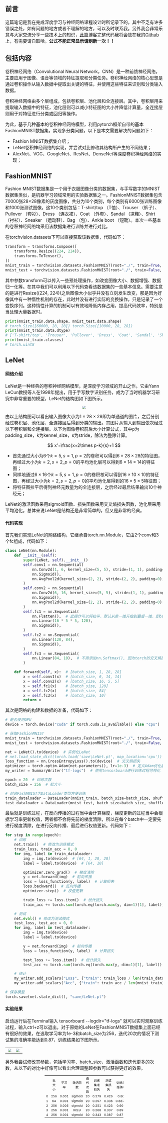 ## 前言

这篇笔记是我在完成深度学习与神经网络课程设计时所记录下的，其中不乏有许多错误之处，如有问题的地方或者不理解的地方，可以及时联系我。另外我会非常乐意与大家交流分享一些技术上的知识，[此篇博客](http://echoself.com/index.php/2023/05/24/82/)完整代码我将会放在我的[Github](https://github.com/Heappp/CNN-FashionMNIST/tree/main)上，有需要请自取哈。**公式不能正常显示请刷新一次！！**

## 包括内容

卷积神经网络（Convolutional Neural Network，CNN）是一种前馈神经网络，主要应用于图像、语音等领域的特征提取和分类任务。卷积神经网络的核心思想是通过卷积操作从输入数据中提取出关键的特征，并使用这些特征来识别和分类输入数据。

卷积神经网络由多个层组成，包括卷积层、池化层和全连接层。其中，卷积层用来提取输入数据中的特征，池化层则可以减小特征图的大小并降低计算量，全连接层则用于对特征进行分类或回归等操作。

为此，基于几种基本的卷积神经网络模型，利用pytorch框架自带的基本FashionMNIST数据集，实现多分类问题，以下是本文需要解决的问题如下：

- Fashion MNIST数据集介绍；
- LeNet卷积神经网络的实现，并尝试对比修改其结构所产生的不同结果；
- AlexNet、VGG、GoogleNet、ResNet、DenseNet等深度卷积神经网络的实现；

## FashionMNIST

Fashion MNIST数据集是一个用于衣服图像分类的数据集，与手写数字的MNIST数据集类似，是机器学习领域常用的实验数据集之一。FashionMNIST数据集包含70000张28×28像素的灰度图像，共分为10个类别，每个类别有6000张训练图像和1000张测试图像。这10个类别包括：T-shirt/top （T恤）、Trouser （裤子）、Pullover （套衫）、Dress （连衣裙）、Coat （外套）、Sandal （凉鞋）、Shirt （衬衫）、Sneaker （运动鞋）、Bag （包）、Ankle boot （短靴）。本次一些基本的卷积神经网络均采用该数据集进行训练并进行对比。

在torchvision.datasets下可以直接获取该数据集，代码如下：

```python
transform = transforms.Compose([
    transforms.Resize((224, 224)),
    transforms.ToTensor(),
])
mnist_train = torchvision.datasets.FashionMNIST(root="./", train=True, transform=transform, download=True)
mnist_test = torchvision.datasets.FashionMNIST(root="./", train=False, transform=transform, download=True)
```

其中参数transform可以传入一些预处理操作，如改变图像大小、数据增强、数据归一化等。在其中我们可以利用以下代码查看该数据集的一些基本信息。需要注意的是进行Resize((224, 224))之后图像大小似乎并没有立刻发生改变，那是因为好像其中有一种惰性机制的存在，此时并没有进行实际的变换操作，只是记录了一个变换序列。这种惰性计算的机制可以有效地降低内存占用，提高代码效率，特别是当处理大量数据时。

```python
print(mnist_train.data.shape, mnist_test.data.shape)
# torch.Size([60000, 28, 28]) torch.Size([10000, 28, 28])
print(mnist_train.data.dtype)
# ['T-shirt/top', 'Trouser', 'Pullover', 'Dress', 'Coat', 'Sandal', 'Shirt', 'Sneaker', 'Bag', 'Ankle boot']
print(mnist_train.classes)
# torch.uint8
```

## LeNet

#### 网络介绍

LeNet是一种经典的卷积神经网络模型，是深度学习领域的开山之作。它由Yann LeCun教授等人在1998年提出，用于手写数字识别任务，成为了当时机器学习研究中非常重要的模型，LeNet的结构图如下图所示。

<center>
<img src="save/LeNet.png" style="zoom:60%;" />
</center>

由以上结构图可以看出输入图像大小为$1\times28\times28$即为单通道的图片，之后分别经过卷积层、池化层、全连接层后得到分类的输出。其图片从输入到输出依次经过以下卷积层和全连接层。以下为图像卷积前后大小计算公式，其中p为padding_size，k为kennel_size，s为stride，除法为整除计算。

$$
x'=\frac{x+2\times p-k}{s}+1
$$

- 首先通过大小为6个$k=5,s=1,p=2$的卷积可以得到$6\times28\times28$的特征图，再经过大小为$k=2,s=2,p=0$的平均池化层可以得到$6\times14\times14$的特征图；
- 同样地通过$6\times16$个$k=5,s=1,p=0$的卷积核可以得到$16\times10\times10$的特征图，再经过大小为$k=2,s=2,p=0$的平均池化层得到的$16\times5\times5$特征图；
- 将特征图拉平后得到神经元数量为的全连接层，之后经过最后结果输出10个神经元；

LeNet的激活函数采用sigmoid函数、损失函数采用交叉熵损失函数，池化层采用平均池化。总体来说LeNet是结构还是非常简单的，但又是非常的经典。

#### 代码实现

首先我们实现LeNet的网络结构，它继承自torch.nn.Module，它由2个conv和3个fc组成，代码如下：

```python
class LeNet(nn.Module):
    def __init__(self):
        super(LeNet, self).__init__()
        self.conv1 = nn.Sequential(
            nn.Conv2d(1, 6, kernel_size=(5, 5), stride=(1, 1), padding=2),
            nn.Sigmoid(),
            nn.AvgPool2d(kernel_size=(2, 2), stride=(2, 2), padding=0),
        )
        self.conv2 = nn.Sequential(
            nn.Conv2d(6, 16, kernel_size=(5, 5), stride=(1, 1), padding=0),
            nn.Sigmoid(),
            nn.AvgPool2d(kernel_size=(2, 2), stride=(2, 2), padding=0),
        )
        self.fc1 = nn.Sequential(
            nn.Flatten(),  # 此操作可以将拉平，默认从第一维开始到最后一维，即batch_size不受影响
            nn.Linear(16 * 5 * 5, 120),
            nn.Sigmoid(),
        )
        self.fc2 = nn.Sequential(
            nn.Linear(120, 84),
            nn.Sigmoid(),
        )
        self.fc3 = nn.Sequential(
            nn.Linear(84, 10),  # 不用添加nn.Softmax(), 因为torch的交叉熵损失函数中带有softmax
        )

    def forward(self, x):  # [batch_size, 1, 28, 28]
        x = self.conv1(x)  # [batch_size, 6, 14, 14]
        x = self.conv2(x)  # [batch_size, 16, 5, 5]
        x = self.fc1(x)    # [batch_size, 120]
        x = self.fc2(x)    # [batch_size, 84]
        x = self.fc3(x)    # [batch_size, 10]
        return x
```

其次是网络的构建和数据的准备，代码如下：

```python
# 是否使用GPU
device = torch.device("cuda" if torch.cuda.is_available() else "cpu")

# 获取FashionMNIST
mnist_train = torchvision.datasets.FashionMNIST(root="./", train=True, transform=transforms.ToTensor(), download=True)
mnist_test = torchvision.datasets.FashionMNIST(root="./", train=False, transform=transforms.ToTensor(), download=True)

net = LeNet().to(device)  # 实例化LeNet
# net.load_state_dict(torch.load('save\LeNet.pt', map_location='cpu'))  # 加载训练过程中保存的网络
loss_function = nn.CrossEntropyLoss().to(device)  # 交叉熵损失
optimizer = torch.optim.Adam(net.parameters(), lr=1e-3)  # 定义Adam优化器并设置学习率大小
my_writer = SummaryWriter("tf-logs")  # 使用tensorboard进行训练过程可视化

epoch = 20  # 训练次数
batch_size = 256  # 批大小

# 封装FashMNIST为DataLoader类型方便训练
train_dataloader = DataLoader(mnist_train, batch_size=batch_size, shuffle=True, drop_last=False)
test_dataloader = DataLoader(mnist_test, batch_size=batch_size, shuffle=True, drop_last=False)
```

最后就是训练过程，在反向传播的过程当中会计算梯度，梯度更新的过程当中会根据学习率更新权值，两者都不会将先前的梯度清除，所以在每个batch中一定要先进行梯度清除，在进行反向传播、最后进行权值更新。代码如下：

```python
for step in range(epoch): 
    # 训练
    net.train()  # 修改为训练模式
    train_loss, train_acc = 0, 0
    for img, label in train_dataloader:
        img = img.to(device)  # [64, 1, 28, 28]
        label = label.to(device)  # [64, 10]

        optimizer.zero_grad()  # 梯度清除
        y = net.forward(img)  # 前向传播
        loss = loss_function(y, label)  # 计算损失
        loss.backward()  # 反向传播
        optimizer.step()  # 权值更新

        train_loss += loss.item()  # 统计损失
        train_acc += torch.sum(torch.eq(torch.max(y, dim=1)[1], label)).item()  # 统计准确率

    # 测试
    net.eval() # 修改为测试模式
    test_loss, test_acc = 0, 0
    for img, label in test_dataloader:
        img = img.to(device)
        label = label.to(device)

        y = net.forward(img)  # 前向传播
        loss = loss_function(y, label)  # 计算损失

        test_loss += loss.item()  # 统计损失
        test_acc += torch.sum(torch.eq(torch.max(y, dim=1)[1], label)).item()  # 统计准确率

    # 统计
    my_writer.add_scalars("Loss", {"train": train_loss / len(train_dataloader), "test": test_loss / len(test_dataloader)}, step)
    my_writer.add_scalars("Acc", {"train": train_acc / len(mnist_train), "test": test_acc / len(mnist_test)}, step)

# 保存模型
torch.save(net.state_dict(), "save/LeNet.pt")
```

#### 实验结果

启动运行后在Terminal输入 tensorboard --logdir="tf-logs" 就可以实时观察训练过程，输入ctrl+z可以退出。对于原始的LeNet在FashionMNIST数据集上面已经有很好的效果，在选取学习率为1e-3和batch_size为256，迭代20次的情况下测试集的准确率能达到0.87，训练结果如下图所示。
<table><tr>
<td><img src=save/Acc_LeNet.png style="zoom:60%;" align="right"></td>
<td><img src=save/Loss_LeNet.png style="zoom:60%;" align="left"></td>
</tr></table>


另外我尝试修改其参数，包括学习率、batch_size、激活函数和迭代更多的次数，从以下的对比中好像可以看出合理调整超参数可以获得更好的效果。

<center>
    <table align="center" style="zoom:60%; height:50%; width:50%; text-align: center;">
    <tr>
        <td></td>
        <td>批大小</td>
        <td>学习率</td>
        <td>激活函数</td>
        <td>迭代次数</td>
        <td>训练集准损失</td>
        <td>测试集损失</td>
        <td>训练集准确率</td>
        <td>测试集准确率 </td>
    </tr>
    <tr>
        <td>0</td>
        <td>256</td>
        <td>0.001</td>
        <td>sigmoid</td>
        <td>20</td>
        <td>0.379</td>
        <td>0.426</td>
        <td>0.86</td>
        <td>0.846 </td>
    </tr>
    <tr>
        <td>1</td>
        <td>64</td>
        <td>0.001</td>
        <td>sigmoid</td>
        <td>20</td>
        <td >0.297</td>
        <td>0.336</td>
        <td>0.8875</td>
        <td>0.8769 </td>
    </tr>
    <tr>
        <td>2</td>
        <td>256</td>
        <td>0.005</td>
        <td>sigmoid</td>
        <td>20</td>
        <td>0.251</td>
        <td>0.423</td>
        <td>0.905</td>
        <td>0.88 </td>
    </tr>
    <tr>
        <td>3</td>
        <td>256</td>
        <td>0.001</td>
        <td>ReLU</td>
        <td>20</td>
        <td>0.268</td>
        <td>0.337</td>
        <td>0.898</td>
        <td>0.8767 </td>
    </tr>
    <tr>
        <td>4</td>
        <td>256</td>
        <td>0.001</td>
        <td>sigmoid</td>
        <td>30</td>
        <td>0.343</td>
        <td>0.387</td>
        <td>0.871</td>
        <td>0.857 </td>
    </tr>
</table>
</center>

## AlexNet

#### 网络介绍

AlexNet是一个经典的卷积神经网络模型，其网络结构比较深，并且使用了一些现代神经网络中常用的技巧，如ReLU激活函数、Dropout正则化和数据增强等，相较于之前的神经网络更加有效。AlexNet包含8个层次：5个卷积和3个全连接层，AlexNet的结构图如下图所示。

<center>
<img src="save/AlexNet.png" style="zoom:40%;" />
</center>

由以上结构图可以看出输入图像大小为$3\times224\times224$即为3通道的图片，之后同样分别经过卷积层、池化层和全连接层后得到分类的输出。其中Alex的结构更宽、更深，并采取了最大池化替换平均池化，ReLU替换Sigmoid激活函数、添加Dropout正则化等方法，使得网络具有更强的拟合能力和泛化能力。

其中Dropout在训练过程当中以概率p随机让一些神经元不工作即在反向传播的过程当中与其相连的权值不会更新，这样能起到模型混合的效果，是一种有效的正则化方法，而在评估过程当中则所有的神经元都会工作；最大池化可以更好的提取纹理信息，一般使用在前面的卷积，平均池化则特征图当中都有所贡献，一般使用在最后的卷积，但具体使用场景在具体任务上是不一样的；$ReLU(x)=max(0, x)$，这样的计算非常简单只需要进行一个max操作，另外在$x>0$的部分为恒等映射，其导数一直为1，相比于Sigmoid函数可以有效的避免由于层数增加经过链式法则梯度回传时梯度消失的现象。

#### 代码实现

AlexNet代码的实现总体和LeNet差不多，由于FashionMNIST为单通道图片，网络结构输入通道变为1，在获取数据集时和FashionMNIST介绍代码一样Resize为224。另外其训练过程代码都大致一样，这里不再赘述，AlexNet代码实现如下：

```python
class AlexNet(nn.Module):
    def __init__(self):
        super(AlexNet, self).__init__()
        self.conv1 = nn.Sequential(
            nn.Conv2d(1, 96, kernel_size=(11, 11), stride=(4, 4), padding=1),
            nn.ReLU(),
            nn.MaxPool2d(kernel_size=(3, 3), stride=(2, 2), padding=0)
        )
        self.conv2 = nn.Sequential(
            nn.Conv2d(96, 256, kernel_size=(5, 5), stride=(1, 1), padding=2),
            nn.ReLU(),
            nn.MaxPool2d(kernel_size=(3, 3), stride=(2, 2), padding=0)
        )
        self.conv3 = nn.Sequential(
            nn.Conv2d(256, 384, kernel_size=(3, 3), stride=(1, 1), padding=1),
            nn.Conv2d(384, 384, kernel_size=(3, 3), stride=(1, 1), padding=1),
            nn.Conv2d(384, 256, kernel_size=(3, 3), stride=(1, 1), padding=1),
            nn.MaxPool2d(kernel_size=(3, 3), stride=(2, 2), padding=0)
        )
        self.fc1 = nn.Sequential(
            nn.Flatten(),
            nn.Linear(256 * 5 * 5, 4096),
            nn.Dropout(0.5),  # 当p=0.5时神经网络一半都会失活，此时组合数最多
            nn.ReLU()
        )
        self.fc2 = nn.Sequential(
            nn.Linear(4096, 4096),
            nn.Dropout(0.5),
            nn.ReLU()
        )
        self.fc3 = nn.Sequential(
            nn.Linear(4096, 10)
        )

    def forward(self, x):   # [batch_size, 1, 224, 224]
        x = self.conv1(x)   # [batch_size, 96, 26, 26]
        x = self.conv2(x)   # [batch_size, 256, 12, 12]
        x = self.conv3(x)   # [batch_size, 256, 5, 5]
        x = self.fc1(x)		# [batch_size, 4096]
        x = self.fc2(x)     # [batch_size, 4096]
        x = self.fc3(x)     # [batch_size, 10]
        return x
```

#### 实验结果

同样地启动运行后在Terminal输入 tensorboard --logdir="tf-logs" 就可以实时观察训练过程，输入ctrl+z可以退出。对比于原始的LeNet已经有了很大的提升，在选取学习率为1e-3和batch_size为256，每迭代一次学习率变为原来的0.9倍，迭代20次的情况下测试集的准确率能达到0.92，训练结果如下图所示。

<table><tr>
<td><img src=save/Acc_AlexNet.png style="zoom:60%;" align="right"></td>
<td><img src=save/2023/05/Loss_AlexNet.png style="zoom:60%;" align="left"></td>
</tr></table>
## VGG

#### 网络介绍

VGG的主要特点是使用了非常小的卷积核（尺寸为$3\times3$），并且极其简洁、规整的网络结构，以达到更好的性能。VGG模型在2014年ImageNet比赛中也表现极为优秀，由此成为了深度学习领域又一个重要的里程碑。

VGG相比于AlexNet引入VGG块的设计，每个VGG块都使用多个大小为$3\times3$的卷积核、$2\times2$的池化层组成。其中卷积操作改变通道数而不改变大小，池化操作改变大小而不改变通道数。尽管这样的设计使得VGG的参数数量非常庞大，但它的网络结构非常规整，有利于管理和调试。同时，它也通过使用大量卷积层和少量的池化层来增强网络对图片特征的提取能力。VGG结构图如下图所示。

<center>
<img src="save/VGG.png" style="zoom:50%;" />
</center>

#### 代码实现

VGG代码中实现了VGG_Module模块，可以返回n个卷积加一个最大池化操作，池化过程大小减半。在这里num全部取1，代码如下：

```python
class VGG(nn.Module):
    def __init__(self):
        super(VGG, self).__init__()
        self.layers1 = self.VGG_Module(1, 1, 64)
        self.layers2 = self.VGG_Module(1, 64, 128)
        self.layers3 = self.VGG_Module(1, 128, 256)
        self.layers4 = self.VGG_Module(1, 256, 512)
        self.layers5 = self.VGG_Module(1, 512, 512)
        self.fc1 = nn.Sequential(
            nn.Flatten(),
            nn.Linear(512 * 7 * 7, 4096),
            nn.ReLU(),
            nn.Dropout(0.5)
        )
        self.fc2 = nn.Sequential(
            nn.Linear(4096, 10),
        )

    @staticmethod  # 静态方法，返回一个Sequential对象
    def VGG_Module(num, in_channels, out_channels):
        layers = nn.ModuleList()
        for _ in range(num):
            layers.append(nn.Sequential(
                nn.Conv2d(in_channels, out_channels, kernel_size=(3, 3), stride=(1, 1), padding=1),
                nn.ReLU()
            ))
            in_channels = out_channels   # 能够让后面的通道数对的上
        layers.append(nn.MaxPool2d(kernel_size=(2, 2), stride=(2, 2), padding=0))
        return nn.Sequential(*layers)

    def forward(self, x):     # [batch_size, 1, 224, 224]
        x = self.layers1(x)   # [batch_size, 64, 112, 112]
        x = self.layers2(x)   # [batch_size, 128, 56, 56]
        x = self.layers3(x)   # [batch_size, 256, 28, 28]
        x = self.layers4(x)   # [batch_size, 512, 14, 14]
        x = self.layers5(x)   # [batch_size, 512, 7, 7]
        x = self.fc1(x)       # [batch_size, 4096]
        x = self.fc2(x)       # [batch_size, 10]
        return x
```

#### 实验结果

同样在选取学习率为1e-3和batch_size为128，每迭代一次学习率变为原来的0.9倍，迭代20次的情况下测试集的准确率能达到0.93。相比于AlexNet，VGG明显的收敛速度更快，在第6、7次迭代就已经收敛，后面便是验证集loss上升的现象了。训练结果如下图所示。

<table><tr>
<td><img src=save/Acc_VGG.png style="zoom:60%;" align="right"></td>
<td><img src=save/Loss_VGG.png style="zoom:62%;" align="left"></td>
</tr></table>




## GoogleNet

#### 网络介绍

GoogLeNet是由谷歌团队提出的深度卷积神经网络模型，该模型曾于2014年在ImageNet比赛中夺冠，并在计算机视觉领域得到广泛应用。与传统卷积神经网络不同，GoogLeNet并不是一个简单的序列网络，而是一个由多个模块构成的深度网络。

首先GoogleNet引入了Inception模块，采用大小为1$\times1$、$3\times3$、$5\times5$的卷积核以及$3\times3$的最大池化共4个分别对图像进行特征提取，之后进行concat（拼接）操作作为Inception模块的输出。另外为了减少参数量和运算，其中添加了大小为$1\times1$的卷积进行通道过度以防止concat后通道数目爆炸，这样的设计能够结合不同卷积核大小的感受野，其结构图如下图所示。

<center>
<img src="save/Inception.png" style="zoom:50%;" />
</center>


其次GoogleNet最后使用了全局平均池化。其实卷积和池化的区别就是：卷积拥有训练的参数，梯度更新时自动学习特征，池化的参数是给定的，以至于池化并不能改变通道数目是因为池化只给定一套卷积参数。另外在浅层引入了辅助分类器，使得整个网络更快的收敛。整个GoogleNet结构图如下所示。

<center>
<img src="save/GoogleNet.png" style="zoom:50%;" />
</center>

#### 代码实现

首先定义Inception模块，其中由四个部分组成，除了已有大小为$1\times1$的卷积块，另外三个添加$1\times1$的卷积核来首先通道过度减少参数。最后在输出时经过三个进行concat（拼接)操作之后再输出，期间不改变图像大小。其中Inception传入的out_channels是一个元组，分别为4个卷积后的输出通道即最后Inception模块的输出通道为out_channels的和，Inception代码如下所示。

```python
class Inception(nn.Module):
    def __init__(self, in_channels, out_channels):
        super(Inception, self).__init__()
        self.conv1 = nn.Sequential(
            nn.Conv2d(in_channels, out_channels[0], kernel_size=(1, 1), stride=(1, 1), padding=0),
            nn.ReLU(),
        )
        self.conv2 = nn.Sequential(
            nn.Conv2d(in_channels, out_channels[1], kernel_size=(1, 1), stride=(1, 1), padding=0),
            nn.Conv2d(out_channels[1], out_channels[1], kernel_size=(3, 3), stride=(1, 1), padding=1),
            nn.ReLU(),
        )
        self.conv3 = nn.Sequential(
            nn.Conv2d(in_channels, out_channels[2], kernel_size=(1, 1), stride=(1, 1), padding=0),
            nn.Conv2d(out_channels[2], out_channels[2], kernel_size=(5, 5), stride=(1, 1), padding=2),
            nn.ReLU(),
        )
        self.conv4 = nn.Sequential(
            nn.MaxPool2d(kernel_size=(3, 3), stride=(1, 1), padding=1),
            nn.Conv2d(in_channels, out_channels[3], kernel_size=(1, 1), stride=(1, 1), padding=0),
            nn.ReLU(),
        )

    def forward(self, x):    # [batch_size, in_channels, w, w]
        x1 = self.conv1(x)   # [batch_size, out_channels[0], w, w]
        x2 = self.conv2(x)   # [batch_size, out_channels[1], w, w]
        x3 = self.conv3(x)   # [batch_size, out_channels[2], w, w]
        x4 = self.conv4(x)   # [batch_size, out_channels[3], w, w]
        return torch.cat([x1, x2, x3, x4], dim=1)  # [batch_size, sum(out_channels), w, w] 在维度为1（通道维度）上拼接
```

之后定义GoogleNet，本次实现并没有考虑LRN的实现，其作用也影响不大。但需要注意的是由于辅助训练器的原因，在前向传播的过程当中需要返回三个结果。如上GoogleNet结构图的结构划分所示，分别实现各个结构划分，代码如下所示。

```python
class GoogleNet(nn.Module):
    def __init__(self):
        super(GoogleNet, self).__init__()
        self.conv1 = nn.Sequential(
            nn.Conv2d(1, 64, kernel_size=(7, 7), stride=(2, 2), padding=3),
            nn.ReLU(),
            nn.MaxPool2d(kernel_size=(3, 3), stride=(2, 2), padding=1),
        )
        self.conv2 = nn.Sequential(
            nn.Conv2d(64, 64, kernel_size=(1, 1), stride=(1, 1), padding=0),
            nn.ReLU(),
            nn.Conv2d(64, 192, kernel_size=(3, 3), stride=(1, 1), padding=1),
            nn.ReLU(),
            nn.MaxPool2d(kernel_size=(3, 3), stride=(2, 2), padding=1)
        )
        self.inception1 = nn.Sequential(
            Inception(192, (64, 128, 32, 32)),
            Inception(256, (128, 192, 96, 64)),
            nn.MaxPool2d(kernel_size=(3, 3), stride=(2, 2), padding=1),
            Inception(480, (192, 208, 48, 64)),
        )
        self.inception2 = nn.Sequential(
            Inception(512, (160, 224, 64, 64)),
            Inception(512, (128, 256, 64, 64)),
            Inception(512, (112, 288, 64, 64)),
        )
        self.inception3 = nn.Sequential(
            Inception(528, (256, 320, 128, 128)),
            nn.MaxPool2d(kernel_size=(3, 3), stride=(2, 2), padding=1),
            Inception(832, (256, 320, 128, 128)),
            Inception(832, (384, 384, 128, 128)),
        )
        self.fc1 = nn.Sequential(
            nn.AvgPool2d(kernel_size=(5, 5), stride=(3, 3), padding=0),
            nn.Conv2d(512, 128, kernel_size=(1, 1), stride=(1, 1), padding=0),
            nn.Flatten(),
            nn.Linear(128 * 4 * 4, 1024),
            nn.ReLU(),
            nn.Dropout(0.5),
            nn.Linear(1024, 10)
        )
        self.fc2 = nn.Sequential(
            nn.AvgPool2d(kernel_size=(5, 5), stride=(3, 3), padding=0),
            nn.Conv2d(528, 128, kernel_size=(1, 1), stride=(1, 1), padding=0),
            nn.Flatten(),
            nn.Linear(128 * 4 * 4, 1024),
            nn.ReLU(),
            nn.Dropout(0.5),
            nn.Linear(1024, 10)
        )
        self.fc3 = nn.Sequential(
            nn.AdaptiveAvgPool2d(output_size=(1, 1)),
            nn.Flatten(),
            nn.Linear(1024, 10),
        )

    def forward(self, x):          # [batch_size, 1, 224, 224]
        x = self.conv1(x)          # [batch_size, 64, 56, 56]
        x = self.conv2(x)          # [batch_size, 192, 56, 56]
        x1 = self.inception1(x)    # [batch_size, 512, 28, 28]
        x2 = self.inception2(x1)   # [batch_size, 528, 14, 14]
        x3 = self.inception3(x2)   # [batch_size, 1024, 7, 7]
        return self.fc1(x1), self.fc2(x2), self.fc3(x3)   # 3 个 [batch_size, 10]
```

Google的训练过程的辅助训练器仅仅来帮助加速收敛，训练过程当中由三者按比例共同决定损失，评估过程则只由最后一层决定最后输出结果。

```python
# 训练过程
y1, y2, y3 = net.forward(img)
loss = 0.3 * loss_function(y1, label) + 0.3 * loss_function(y2, label) + loss_function(y3, label)

# 评估过程
y, _, _ = net.forward(img)
loss = loss_function(y, label)
```

#### 实验结果

同样在选取学习率为1e-3和batch_size为128，每迭代一次学习率变为原来的0.9倍和0.2的平滑标签（平滑标签就是在计算交叉熵损失时从正确标签那里分配一点给其它错误标签，比如不平滑时用[0, 1, 0]在计算交叉熵，而平滑标签后用[0.1, 0.8, 0.1]计算交叉熵，这样可以增强泛化能力），迭代20次的情况下测试集的准确率能达到0.9412。由于训练过程的损失为三个损失的和，所以训练结果长这样..,(懒的再训练一次)，训练结果如下图所示。

<table><tr>
<td><img src=save/Acc_GoogleNet.png style="zoom:60%;" align="right"></td>
<td><img src=save/Loss_GoogleNet.png style="zoom:60%;" align="left"></td>
</tr></table>




## ResNet

#### 网络介绍

ResNet最显著的特点是通过添加残差模块，即Residual Block，实现了跨层连接（skip connection），这样的设计可以使得在梯度反向传递过程中梯度得以更快地流向浅层，从而避免了深层网络中网络退化的问题。

考虑这样一个问题：网络的深度很大程度上决定了这个网络的学习能力，但是网络深度太大时多余的深度就需要学习恒等变换即$f(x)=x$保证结果和最理想深度结果一样，这样的累计导致深层的网络不如浅层的网络即网络退化现象。而添加残差块将学习$f(x)=x$变为$f(x)=x + g(x)$即网络部分只用学习$g(x)=0$即可，而学习$g(x)=0$比学习$f(x)=x$对于网络来说简单许多。残差块如下图所示。

<center>
<img src="save/Residual.png" style="zoom:60%;" />
</center>

另外，ResNet还采用了批处理标准化（Batch Normalization）技术，大大加速网络的训练过程。这种技术可以使输入数据在经过卷积操作后保持零均值和单位方差，从而加速了网络的收敛过程。此外，ResNet也对网络的层数进行了深度拓展，并通过使用平均池化层代替全连接层来减少了网络中的参数数量，从而进一步提高了模型的性能。

为什么批归一化有效果？在神经网络的训练过程当中，虽然输入的数据取至同一分布，但是经过一层神经网络之后分布会发生改变，导致网络难以训练。但是我们若进行批归一化保证每一批的特征来自同一分布有助于网络的训练。一般我们采取如下公式进行归一化：

$$
x\_{norm}=\frac{x-x\_{mean} }{x\_{std} }
$$

其中我们为了提高BN的表达能力，添加了两个学习参数γ和β，这样可以在分布变化不大的前提下提高网络的表达能力。所以最后公式为：

$$
x'=\gamma x_{norm}+\beta
$$

另外归一化当中的批次N，对于每一个C、H、W都进行一次归一化，这样我们会得到$2\times C\times H\times W$个学习参数，参数太多了。所以我们将N、H、W放一起看待,对于每一个通道C再进行归一化，这样所需要学习的参数量减少为$2\times C$（权值共享)。

#### 代码实现

首先定义残差块，如下图，其中op为当通道数改变时，x项要进行通道变换的选项，stride用于减少特征图大小。这样的设计可以使得残差块可以自由的改变通道数和特征图大小（相加时要保证通道数和特征图大小保持一致），残差块代码如下所示。

<center>
<img src="save/Residual_op.png" style="zoom: 40%;" />
</center>

```python
class ResNetBlock(nn.Module):
    def __init__(self, in_channels, out_channels, stride=(1, 1), op=True):
        super(ResNetBlock, self).__init__()
        self.conv1 = nn.Sequential(
            nn.Conv2d(in_channels, out_channels, kernel_size=(3, 3), stride=stride, padding=1),
            nn.BatchNorm2d(out_channels),
            nn.ReLU(),
        )
        self.conv2 = nn.Sequential(
            nn.Conv2d(out_channels, out_channels, kernel_size=(3, 3), stride=(1, 1), padding=1),
            nn.BatchNorm2d(out_channels),
        )
        self.conv0 = nn.Sequential(
            nn.Conv2d(in_channels, out_channels, kernel_size=(1, 1), stride=stride, padding=0),
            nn.BatchNorm2d(out_channels)
        ) if op else None
        self.ReLU = nn.ReLU()

    def forward(self, x):           # [batch_size, in_channels, w, w]
        x1 = self.conv1(x)			# [batch_size, out_channels, w / stride, w / stride]
        x1 = self.conv2(x1)			# [batch_size, out_channels, w / stride, w / stride]
        if self.conv0:
            x = self.conv0(x)		# [batch_size, out_channels, w / stride, w / stride]
        return self.ReLU(x + x1)
```

之后定义ResNet，其结构图如下，和Google一样通过$7\times7$的卷积核最大池化先缩小特征图大小，之后经过8个残差块再接全连接层之后得到输出，其中分别在3、5、7个分别传入op=True和stride=(2, 2)使得通道数倍增和特征图大小倍减，代码如下。
<center>
<img src="http://echoself.com/wp-content/uploads/2023/05/ResNet.png" style="zoom:60%;" />
</center>

```python
class ResNet(nn.Module):
    def __init__(self):
        super(ResNet, self).__init__()
        self.conv = nn.Sequential(
            nn.Conv2d(1, 64, kernel_size=(7, 7), stride=(2, 2), padding=3),
            nn.BatchNorm2d(64),
            nn.ReLU(),
            nn.MaxPool2d(kernel_size=(3, 3), stride=(2, 2), padding=1),
        )
        self.ResNetBlock1 = nn.Sequential(
            ResNetBlock(64, 64, stride=(1, 1), op=False),
            ResNetBlock(64, 64, stride=(1, 1), op=False)
        )
        self.ResNetBlock2 = nn.Sequential(
            ResNetBlock(64, 128, stride=(2, 2), op=True),
            ResNetBlock(128, 128, stride=(1, 1), op=False),
            ResNetBlock(128, 256, stride=(2, 2), op=True),
            ResNetBlock(256, 256, stride=(1, 1), op=False),
            ResNetBlock(256, 512, stride=(2, 2), op=True),
            ResNetBlock(512, 512, stride=(1, 1), op=False),
        )
        self.fc = nn.Sequential(
            nn.AdaptiveAvgPool2d(output_size=(1, 1)),
            nn.Flatten(),
            nn.Linear(512, 10),
        )

    def forward(self, x):				# [batch_size, 1, 224, 224]
        x = self.conv(x)             	# [batch_size, 1, 56, 56]
        x = self.ResNetBlock1(x)		# [batch_size, 1, 56, 56]
        x = self.ResNetBlock2(x)		# [batch_size, 1, 7, 7]
        x = self.fc(x)					# [batch_size, 10]
        return x
```

#### 实验结果

同样在选取学习率为1e-3和batch_size为128，每迭代一次学习率变为原来的0.9倍和0.2的平滑标签，迭代20次的情况下测试集的准确率能达到0.9434,与前面网络有些许提升（差不多）。训练结果如下图所示。

<table><tr>
<td><img src=save/Acc_ResNet.png style="zoom:60%;" align="right"></td>
<td><img src=save/Loss_ResNet.png style="zoom:60%;" align="left"></td>
</tr></table>




## DenseNet

#### 网络介绍

DenseNet全名为Densely Connected Convolutional Network，是由李沐等人在2017年提出的深度卷积神经网络模型。DenseNet主要通过密集连接和特征复用来缓解神经网络中的梯度消失和参数稀疏性等问题，让网络更加高效并具有更好的泛化能力。相对于ResNet的残差块的直接相加，DenseNet采用concat以学习更复杂的映射关系，其结构图如下图所示。

<center>
<img src="save/DenseNetBlock.png" style="zoom:80%;" />
</center>


#### 代码实现

<center>
<img src="save/DenseNet.png" style="zoom:40%;" />
</center>


同样地，我们首先定义稠密层DenseBlock。如上图，它通过不断的卷积为通道数为32大小的特征图，同时不断concat（拼接）到原来输入的特征图上面。通过控制输入通道，输出通道和累加次数即可确定最终输出的通道数，这个过程并不改变特征图大小。在代码中通过实现DenseLayer来卷积出一个out_channels的特征图，其中有一个特点就是采用BN+ReLU+Conv，如果我们采用Conv+ReLU+BN的顺序，在concat（拼接）过程当中会导致两者批归一化不一致，相反交换顺序则不会有这样的问题。

```python
class DenseBlock(nn.Module):
    def __init__(self, num, in_channels, out_channels):
        super(DenseBlock, self).__init__()
        self.layers = nn.ModuleList()
        for i in range(num):
            self.layers.append(self.DenseLayer(in_channels + out_channels * i, out_channels))

    @staticmethod
    def DenseLayer(in_channels, out_channels):
        layer = nn.Sequential(
            nn.BatchNorm2d(in_channels),
            nn.ReLU(),
            nn.Conv2d(in_channels, out_channels, kernel_size=(1, 1), stride=(1, 1), padding=0),

            nn.BatchNorm2d(out_channels),
            nn.ReLU(),
            nn.Conv2d(out_channels, out_channels, kernel_size=(3, 3), stride=(1, 1), padding=1),
        )
        return layer

    def forward(self, x):
        for layer in self.layers:				# 循环num次即最后输出通道数为in_channels + out_channels * num
            x1 = layer(x)						# [batch_size, out_channels, w, w]
            x = torch.concat([x, x1], dim=1)   	# [batch_size, in_channels + out_channels, w, w]
        return x
```

之后定义DenseNet，其中主要结构划分如上图所示，其中实现了TransitionBlock。这个主要用于减少特征图的大小，也可以减少特征图的通道数，其代码如下。

```python
class DenseNet(nn.Module):
    def __init__(self):
        super(DenseNet, self).__init__()
        self.conv = nn.Sequential(
            nn.Conv2d(1, 64, kernel_size=(7, 7), stride=(2, 2), padding=3),
            nn.BatchNorm2d(64),
            nn.ReLU(),
            nn.MaxPool2d(kernel_size=(3, 3), stride=(2, 2), padding=1),
        )
        self.DenseBlock1 = nn.Sequential(
            DenseBlock(6, 64, 32),
            self.TransitionBlock(256, 128)
        )
        self.DenseBlock2 = nn.Sequential(
            DenseBlock(12, 128, 32),
            self.TransitionBlock(512, 256)
        )
        self.DenseBlock3 = nn.Sequential(
            DenseBlock(24, 256, 32),
            self.TransitionBlock(1024, 512)
        )
        self.DenseBlock4 = nn.Sequential(
            DenseBlock(16, 512, 32),
        )
        self.fc = nn.Sequential(
            nn.AdaptiveAvgPool2d(output_size=(1, 1)),
            nn.Flatten(),
            nn.Linear(1024, 10),
        )

    @staticmethod
    def TransitionBlock(in_channels, out_channels):
        layer = nn.Sequential(
            nn.BatchNorm2d(in_channels),
            nn.ReLU(),
            nn.Conv2d(in_channels, out_channels, kernel_size=(1, 1), stride=(1, 1), padding=0),
            nn.AvgPool2d(kernel_size=(2, 2), stride=(2, 2), padding=0)
        )
        return layer

    def forward(self, x):			# [batch_size, 1, 224, 224]
        x = self.conv(x)			# [batch_size, 64, 56, 56]
        x = self.DenseBlock1(x)		# [batch_size, 128, 28, 28]
        x = self.DenseBlock2(x)		# [batch_size, 256, 14, 14]
        x = self.DenseBlock3(x)		# [batch_size, 512, 7, 7]
        x = self.DenseBlock4(x)		# [batch_size, 1024, 7, 7]
        x = self.fc(x)				# [batch_size, 10]
        return x
```

#### 实验结果

同样在选取学习率为1e-3和batch_size为64，每迭代一次学习率变为原来的0.9倍和0.2的平滑标签，迭代20次的情况下测试集的准确率能达到0.9431，和ResNet的准确率几乎一样。训练结果如下图所示。

<table><tr>
<td><img src=save/Acc_DenseNet.png style="zoom:60%;" align="right"></td>
<td><img src=save/Loss_DenseNet.png style="zoom:63%;" align="left"></td>
</tr></table>




## 总结

经典卷积神经网络是深度学习发展过程中的重要里程碑，包括LeNet、AlexNet、VGG、GoogLeNet、ResNet和DenseNet等模型。这些模型各具特色，但都以卷积层、池化层、激活函数和全连接层等模块为基础构建。它们使用大量图像数据进行训练，并在许多计算机视觉任务中取得了出色表现。

LeNet和AlexNet是最早的深度学习模型之一，经典卷积神经网络是深度学习发展过程中的重要里程碑。VGG通过使用小尺寸卷积核来提高模型性能，为后面的网络模型提供了可参考的设计思路。GoogLeNet引入了Inception模块，使得模型结构具备了很好的可扩展性。ResNet则通过残差连接解决了深度神经网络训练中梯度消失和退化问题，在各种计算机视觉任务中表现优异。DenseNet相比于其他模型所具有的特点是其网络中的特征图可以访问到过去所有层的信息，从而极大地促进信息的传递与利用，增强了模型的表达能力和稳定性。

总的来说，这些经典卷积神经网络可以帮助我们在设计新的卷积神经网络时可以借鉴他们的经验，尝试改进模型结构、激活函数、正则化等方法以提高性能和泛化能力。No free lunch，这些卷积神经网络都有自己的特点，说不定在某些数据集上VGG的效果可能高于后面的网络。神经网络有太多的参数可以调整，每次调整效果可能大不相同，这也是被称为“炼丹”的原因。在设计自己的卷积神经网络的时候，完全可以借鉴这些神经网络优秀的地方，根据自己特定的数据集，以达到最好的效果，并不说一定与这些网络完全一样。
